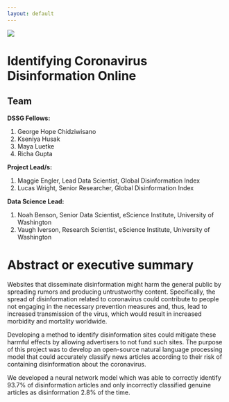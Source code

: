 ```yaml
---
layout: default
---
```


<img src="{{ site.url }}{{ site.baseurl }}/assets/img/eScience.png">


# Identifying Coronavirus Disinformation Online

## Team

**DSSG Fellows:** 

1. George Hope Chidziwisano
2. Kseniya Husak
3. Maya Luetke
4. Richa Gupta

**Project Lead/s:**
1. Maggie Engler, Lead Data Scientist, Global Disinformation Index
2. Lucas Wright, Senior Researcher, Global Disinformation Index

**Data Science Lead:** 

1. Noah Benson, Senior Data Scientist, eScience Institute, University of Washington
2. Vaugh Iverson, Research Scientist, eScience Institute, University of Washington



# Abstract or executive summary
Websites that disseminate disinformation might harm the general public by spreading rumors and producing untrustworthy content. Specifically, the spread of disinformation related to coronavirus could contribute to people not engaging in the necessary prevention measures and, thus, lead to increased transmission of the virus, which would result in increased morbidity and mortality worldwide.

Developing a method to identify disinformation sites could mitigate these harmful effects by allowing advertisers to not fund such sites. The purpose of this project was to develop an open-source natural language processing model that could accurately classify news articles according to their risk of containing disinformation about the coronavirus.

We developed a neural network model which was able to correctly identify 93.7% of disinformation articles and only incorrectly classified genuine articles as disinformation 2.8% of the time.
